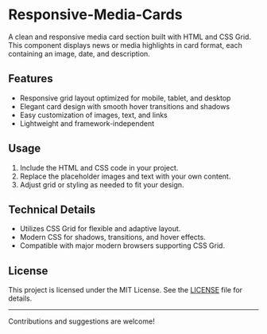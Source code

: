 # Responsive-Media-Cards

A clean and responsive media card section built with HTML and CSS Grid. This component displays news or media highlights in card format, each containing an image, date, and description.

## Features

- Responsive grid layout optimized for mobile, tablet, and desktop  
- Elegant card design with smooth hover transitions and shadows  
- Easy customization of images, text, and links  
- Lightweight and framework-independent

## Usage

1. Include the HTML and CSS code in your project.  
2. Replace the placeholder images and text with your own content.  
3. Adjust grid or styling as needed to fit your design.

## Technical Details

- Utilizes CSS Grid for flexible and adaptive layout.  
- Modern CSS for shadows, transitions, and hover effects.  
- Compatible with major modern browsers supporting CSS Grid.

## License

This project is licensed under the MIT License. See the [LICENSE](LICENSE) file for details.

---

Contributions and suggestions are welcome!
